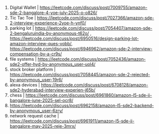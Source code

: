 1. Digital Wallet | https://leetcode.com/discuss/post/7009755/amazon-sde-2-bangalore-4-yoe-july-2025-o-o826/
2. Tic Tac Toe | https://leetcode.com/discuss/post/7027366/amazon-sde-2-interview-experience-2yoe-h-ynf0/
3. parking lot | https://leetcode.com/discuss/post/7054407/amazon-sde-2-bengaluruindia-by-anonymous-t62o/ , https://leetcode.com/discuss/post/6950516/design-parking-lot-amazon-interview-ques-vobb/, https://leetcode.com/discuss/post/6946962/amazon-sde-2-interview-compensation-by-a-cr9s/
4. file systems | https://leetcode.com/discuss/post/7052436/amazon-sde2-offer-hyd-by-anonymous_user-uol4/
5. stock broker platform | https://leetcode.com/discuss/post/7058445/amazon-sde-2-rejected-by-anonymous_user-19r6/
6. alexa devices | https://leetcode.com/discuss/post/6708128/amazon-sde2-hyderabad-interview-experien-j65b/
7. chess | https://leetcode.com/discuss/post/6961860/amazon-l5-sde-ii-bangalore-june-2025-sel-ocr8/
8. https://leetcode.com/discuss/post/6962158/amazon-l5-sde2-backend-by-anonymous_user-6zry/
9. network request cache | https://leetcode.com/discuss/post/6961911/amazon-l5-sde-ii-bangalore-may-2025-reje-3mrx/